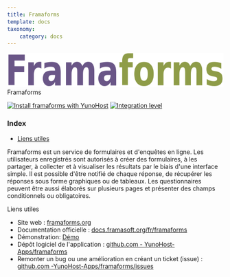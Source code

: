 ```yaml
---
title: Framaforms
template: docs
taxonomy:
    category: docs
---
```


<img src="/images/framaforms_logo.png" height="80px" alt="logo de framaforms"> Framaforms

[![Install framaforms with YunoHost](https://install-app.yunohost.org/install-with-yunohost.png)](https://install-app.yunohost.org/?app=framaforms) [![Integration level](https://dash.yunohost.org/integration/framaforms.svg)](https://dash.yunohost.org/appci/app/framaforms)

### Index

- [Liens utiles](#liens-utiles)

Framaforms est un service de formulaires et d'enquêtes en ligne. Les utilisateurs enregistrés sont autorisés à créer des formulaires, à les partager, à collecter et à visualiser les résultats par le biais d'une interface simple.
Il est possible d'être notifié de chaque réponse, de récupérer les réponses sous forme graphiques ou de tableaux. Les questionnaires peuvent être aussi élaborés sur plusieurs pages et présenter des champs conditionnels ou obligatoires.

Liens utiles

+ Site web : [framaforms.org](https://framaforms.org/)
+ Documentation officielle : [docs.framasoft.org/fr/framaforms](https://docs.framasoft.org/fr/framaforms/)
+ Démonstration: [Démo](https://framaforms.org/)
+ Dépôt logiciel de l'application : [github.com - YunoHost-Apps/framaforms](https://github.com/YunoHost-Apps/framaforms_ynh)
+ Remonter un bug ou une amélioration en créant un ticket (issue) : [github.com -YunoHost-Apps/framaforms/issues](https://github.com/YunoHost-Apps/framaforms_ynh/issues)

